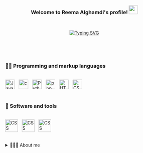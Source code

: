 <h3 align="center">
  Welcome to Reema Alghamdi's profile!
  <img src="https://media.giphy.com/media/hvRJCLFzcasrR4ia7z/giphy.gif" width="28">
</h3>

<br>

<p align="center">
<a href="https://git.io/typing-svg"><img src="https://readme-typing-svg.demolab.com?font=Fira+Code&size=29&pause=1000&color=A24D9A&width=435&lines=Cyber+security+student+" alt="Typing SVG" /></a></p>
<br>
<br>

#
### 👨‍💻 Programming and markup languages

<br>         
<img align="left" alt="JavaScript" width="30px" style="padding-right:10px;" src="https://cdn.jsdelivr.net/gh/devicons/devicon/icons/javascript/javascript-plain.svg" />
<img align="left" alt="c" width="30px" style="padding-right:10px;" src="https://cdn.jsdelivr.net/gh/devicons/devicon/icons/c/c-original.svg" />          
<img align="left" alt="Python" width="30px" style="padding-right:10px;" src="https://cdn.jsdelivr.net/gh/devicons/devicon/icons/python/python-original.svg" />
<img align="left" alt="php" width="30px" style="padding-right:10px;" src="https://cdn.jsdelivr.net/gh/devicons/devicon/icons/php/php-original.svg" />
<img align="left" alt="HTML" width="30px" style="padding-right:10px;" src="https://cdn.jsdelivr.net/gh/devicons/devicon/icons/html5/html5-plain.svg" />
<img align="left" alt="CSS" width="30px" style="padding-right:10px;" src="https://cdn.jsdelivr.net/gh/devicons/devicon/icons/css3/css3-plain.svg" />


<br/>

<br>
<br>

### 🧰 Software and tools

<br>

<img align="left" alt="CSS" width="40px" style="padding-right:10px;" src="https://cdn.jsdelivr.net/gh/devicons/devicon/icons/vscode/vscode-original-wordmark.svg" />


<img align="left" alt="CSS" width="40px" style="padding-right:10px;"  src="https://cdn.jsdelivr.net/gh/devicons/devicon/icons/phpstorm/phpstorm-original.svg" />


<img align="left" alt="CSS" width="40px" style="padding-right:10px;"   src="https://cdn.jsdelivr.net/gh/devicons/devicon/icons/github/github-original.svg" />
          
</br>
 <br>

 #
 

<details> 
  <summary> 👩🏽‍💻 About me</summary>
  <br/>
  <ul>
  <li>
   My name is Reema, I'm cyber security student 💻
 <li>
 I enjoy programming and managed to become familiar with more than 5 programming langueges and markup langueges. 
 <li>
 I love challenges and problem solving 💪
  <br/>
</details>

  <br/>
 
